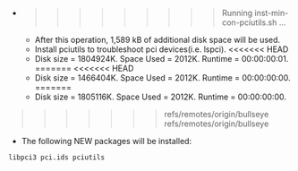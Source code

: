 * >>>>>>>>> Running inst-min-con-pciutils.sh ...
  * After this operation, 1,589 kB of additional disk space will be used.
  * Install pciutils to troubleshoot pci devices(i.e. lspci).
<<<<<<< HEAD
  * Disk size = 1804924K. Space Used = 2012K. Runtime = 00:00:00:01.
=======
<<<<<<< HEAD
  * Disk size = 1466404K. Space Used = 2012K. Runtime = 00:00:00:00.
=======
  * Disk size = 1805116K. Space Used = 2012K. Runtime = 00:00:00:00.
>>>>>>> refs/remotes/origin/bullseye
>>>>>>> refs/remotes/origin/bullseye
  * The following NEW packages will be installed:
  ```bash
libpci3 pci.ids pciutils
  ```
